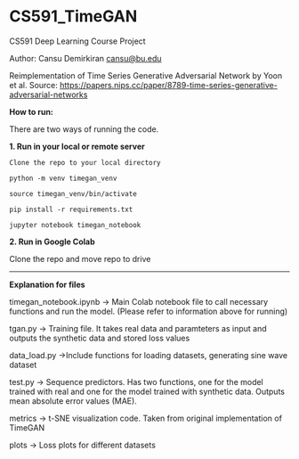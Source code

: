 # CS591_TimeGAN
CS591 Deep Learning Course Project

Author: Cansu Demirkiran
cansu@bu.edu

Reimplementation of Time Series Generative Adversarial Network by Yoon et al. 
Source: https://papers.nips.cc/paper/8789-time-series-generative-adversarial-networks

**How to run:**

There are two ways of running the code. 

**1. Run in your local or remote server**

`Clone the repo to your local directory`

`python -m venv timegan_venv`

`source timegan_venv/bin/activate`

`pip install -r requirements.txt`

`jupyter notebook timegan_notebook`

**2. Run in Google Colab**

Clone the repo and move repo to drive

-------------------------------------------

**Explanation for files**

timegan_notebook.ipynb -> Main Colab notebook file to call necessary functions and run the model. (Please refer to information above for running)

tgan.py -> Training file. It takes real data and paramteters as input and outputs the synthetic data and stored loss values

data_load.py ->Include functions for loading datasets, generating sine wave dataset

test.py -> Sequence predictors. Has two functions, one for the model trained with real and one for the model trained with synthetic data. Outputs mean absolute error values (MAE). 

metrics -> t-SNE visualization code. Taken from original implementation of TimeGAN

plots -> Loss plots for different datasets

